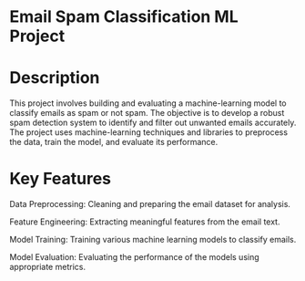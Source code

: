 # Email Spam Classification ML Project

# Description
This project involves building and evaluating a machine-learning model to classify emails as spam or not spam. The objective is to develop a robust spam detection system to identify and filter out unwanted emails accurately. The project uses machine-learning techniques and libraries to preprocess the data, train the model, and evaluate its performance.

# Key Features

Data Preprocessing: Cleaning and preparing the email dataset for analysis.

Feature Engineering: Extracting meaningful features from the email text.

Model Training: Training various machine learning models to classify emails.

Model Evaluation: Evaluating the performance of the models using appropriate metrics.
